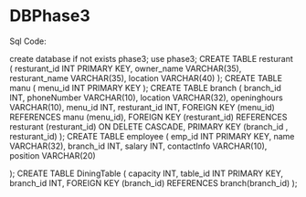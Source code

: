 # DBPhase3

Sql Code:

create database if not exists phase3;
use phase3;
CREATE TABLE resturant (
    resturant_id INT PRIMARY KEY,
    owner_name VARCHAR(35),
    resturant_name VARCHAR(35),
    location VARCHAR(40)
);
CREATE TABLE manu (
    menu_id INT PRIMARY KEY
);
CREATE TABLE branch (
    branch_id INT,
    phoneNumber VARCHAR(10),
    location VARCHAR(32),
    openinghours VARCHAR(10),
    menu_id INT,
    resturant_id INT,
    FOREIGN KEY (menu_id)
        REFERENCES manu (menu_id),
    FOREIGN KEY (resturant_id)
        REFERENCES resturant (resturant_id)
        ON DELETE CASCADE,
    PRIMARY KEY (branch_id , resturant_id)
);
CREATE TABLE employee (
    emp_id INT PRIMARY KEY,
    name VARCHAR(32),
    branch_id INT,
    salary INT,
    contactInfo VARCHAR(10),
    position VARCHAR(20)

);
CREATE TABLE DiningTable (
    capacity INT,
    table_id INT PRIMARY KEY,
    branch_id INT,
    FOREIGN KEY (branch_id)
        REFERENCES branch(branch_id)
);

